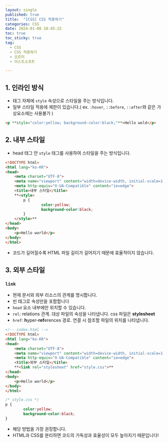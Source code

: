 ```yaml
---
layout: single
published: true
title:  "[CSS] CSS 적용하기"
categories: CSS
date: 2024-01-08 18:45:22
toc: true
toc_sticky: true
tag:   
  - CSS
  - CSS 적용하기
  - 오르미
  - 이스트소프트

---
```


## 1. 인라인 방식

- 태그 자체에 `style` 속성으로 스타일을 주는 방식입니다.
- 일부 스타일 적용에 제한이 있습니다.( ex. `:hover`, `::before`, `::after`와 같은 가상요소에는 사용불가 )

```html
<p **style="color:yellow; background-color:black;"**>Hello wold</p>
```

## 2. 내부 스타일

- head 태그 안 `style` 태그를 사용하여 스타일을 주는 방식입니다.

```html
<!DOCTYPE html>
<html lang="ko-KR">
<head>
	<meta charset="UTF-8">
	<meta name="viewport" content="width=device-width, initial-scale=1.0">
	<meta http-equiv="X-UA-Compatible" content="ie=edge">
	<title>내부 스타일</title>
	**<style>
		p {
				color:yellow; 
				background-color:black;
		}
	</style>**
</head>
<body>
	<p>Hello world</p>
</body>
</html>
```

- 코드가 길어질수록 HTML 파일 길이가 길어지기 때문에 효율적이지 않습니다.

## 3. 외부 스타일

### `link`

- 현재 문서와 외부 리소스의 관계를 명시합니다.
- 빈 태그로 속성만을 포함합니다
- `head` 요소 내부에만 위치할 수 있습니다.
- `rel`:  relations 관계. 대상 파일의 속성을 나타냅니다. css 파일은  **stylesheet**
- `href`: **h**yper-**ref**erences 경로. 연결 시 참조할 파일의 위치를 나타냅니다.

```html
<!-- index.html -->
<!DOCTYPE html>
<html lang="ko-KR">
<head>
	<meta charset="UTF-8">
	<meta name="viewport" content="width=device-width, initial-scale=1.0">
	<meta http-equiv="X-UA-Compatible" content="ie=edge">
	<title>외부 스타일</title>
	**<link rel="stylesheet" href="style.css">**
</head>
<body>
	<p>Hello world</p>
</body>
</html>
```

```css
/* style.css */
p {
		color:yellow; 
		background-color:black;
}
```

- 해당 방법을 가장 권장합니다.
- HTML과 CSS를 분리하면 코드의 가독성과 효율성이 모두 높아지기 때문입니다!